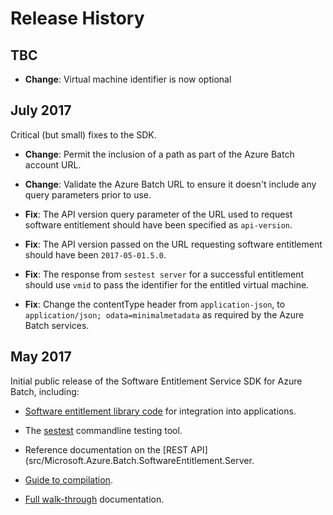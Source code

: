 # Release History

## TBC

* **Change**: Virtual machine identifier is now optional

## July 2017

Critical (but small) fixes to the SDK.

* **Change**: Permit the inclusion of a path as part of the Azure Batch account URL.

* **Change**: Validate the Azure Batch URL to ensure it doesn't include any query parameters prior to use.

* **Fix**: The API version query parameter of the URL used to request software entitlement should have been specified as `api-version`.

* **Fix**: The API version passed on the URL requesting software entitlement should have been `2017-05-01.5.0`.

* **Fix**: The response from `sestest server` for a successful entitlement should use `vmid` to pass the identifier for the entitled virtual machine.

* **Fix**: Change the contentType header from `application-json`, to `application/json; odata=minimalmetadata` as required by the Azure Batch services.

## May 2017

Initial public release of the Software Entitlement Service SDK for Azure Batch, including:

* [Software entitlement library code](src/Microsoft.Azure.Batch.SoftwareEntitlement.Client.Native) for integration into applications.

* The [sestest](src/sestest) commandline testing tool.

* Reference documentation on the [REST API](src/Microsoft.Azure.Batch.SoftwareEntitlement.Server.

* [Guide to compilation](docs/build-guide.md).

* [Full walk-through](docs/walk-through.md) documentation.

